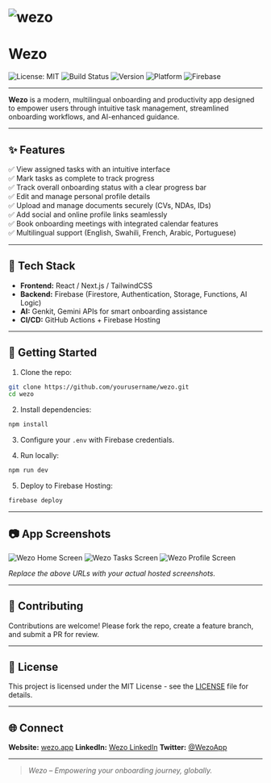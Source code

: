 # ![wezo](https://github.com/user-attachments/assets/19201973-2dad-4763-8fcd-5dc9c505900f)

# Wezo

![License: MIT](https://img.shields.io/badge/License-MIT-green.svg)
![Build Status](https://img.shields.io/badge/build-passing-brightgreen.svg)
![Version](https://img.shields.io/badge/version-1.0.0-blue.svg)
![Platform](https://img.shields.io/badge/platform-Web%20%7C%20iOS%20%7C%20Android-lightgrey.svg)
![Firebase](https://img.shields.io/badge/Firebase-integrated-orange.svg)

---

**Wezo** is a modern, multilingual onboarding and productivity app designed to empower users through intuitive task management, streamlined onboarding workflows, and AI-enhanced guidance.

---

## ✨ **Features**

✅ View assigned tasks with an intuitive interface  
✅ Mark tasks as complete to track progress  
✅ Track overall onboarding status with a clear progress bar  
✅ Edit and manage personal profile details  
✅ Upload and manage documents securely (CVs, NDAs, IDs)  
✅ Add social and online profile links seamlessly  
✅ Book onboarding meetings with integrated calendar features  
✅ Multilingual support (English, Swahili, French, Arabic, Portuguese)

---

## 🔧 **Tech Stack**

- **Frontend:** React / Next.js / TailwindCSS  
- **Backend:** Firebase (Firestore, Authentication, Storage, Functions, AI Logic)  
- **AI:** Genkit, Gemini APIs for smart onboarding assistance  
- **CI/CD:** GitHub Actions + Firebase Hosting

---

## 🚀 **Getting Started**

1. Clone the repo:

```bash
git clone https://github.com/yourusername/wezo.git
cd wezo
````

2. Install dependencies:

```bash
npm install
```

3. Configure your `.env` with Firebase credentials.

4. Run locally:

```bash
npm run dev
```

5. Deploy to Firebase Hosting:

```bash
firebase deploy
```

---

## 📷 **App Screenshots**

![Wezo Home Screen](https://via.placeholder.com/600x300?text=Wezo+Home+Screen)
![Wezo Tasks Screen](https://via.placeholder.com/600x300?text=Wezo+Tasks+Screen)
![Wezo Profile Screen](https://via.placeholder.com/600x300?text=Wezo+Profile+Screen)

*Replace the above URLs with your actual hosted screenshots.*

---

## 🤝 **Contributing**

Contributions are welcome! Please fork the repo, create a feature branch, and submit a PR for review.

---

## 📝 **License**

This project is licensed under the MIT License - see the [LICENSE](LICENSE) file for details.

---

## 🌐 **Connect**

**Website:** [wezo.app](https://wezo.app)
**LinkedIn:** [Wezo LinkedIn](https://linkedin.com/company/wezo)
**Twitter:** [@WezoApp](https://twitter.com/wezoapp)

---

> *Wezo – Empowering your onboarding journey, globally.*
